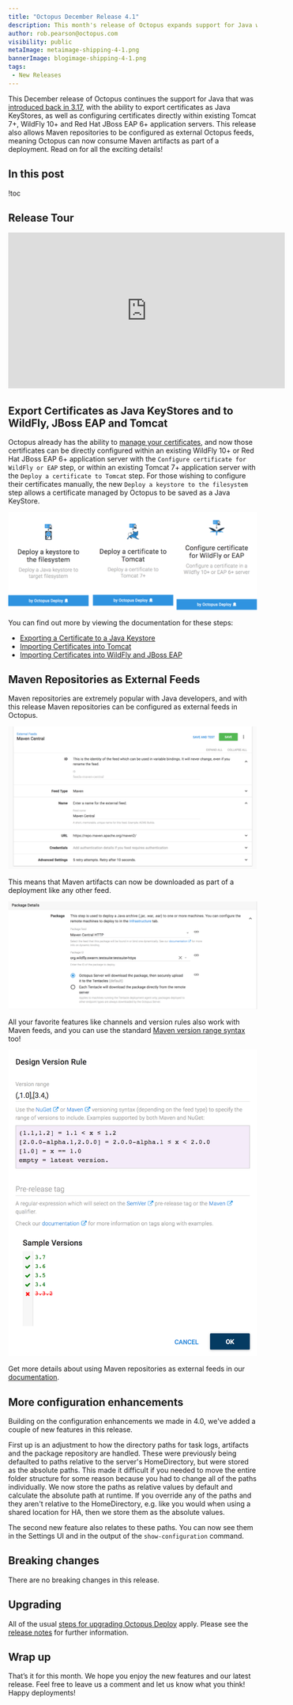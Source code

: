 ```yaml
---
title: "Octopus December Release 4.1"
description: This month's release of Octopus expands support for Java with Maven feeds and certificate deployments to WildFly and Tomcat.
author: rob.pearson@octopus.com
visibility: public
metaImage: metaimage-shipping-4-1.png
bannerImage: blogimage-shipping-4-1.png
tags:
 - New Releases
---
```


This December release of Octopus continues the support for Java that was [introduced back in 3.17](/blog/2017-09/octopus-release-3-17.md), with the ability to export certificates as Java KeyStores, as well as configuring certificates directly within existing Tomcat 7+, WildFly 10+ and Red Hat JBoss EAP 6+ application servers. This release also allows Maven repositories to be configured as external Octopus feeds, meaning Octopus can now consume Maven artifacts as part of a deployment.  Read on for all the exciting details!

## In this post

!toc

## Release Tour

<iframe width="560" height="315" src="https://www.youtube.com/embed/vKwv56oYSyY" frameborder="0" allowfullscreen></iframe>

## Export Certificates as Java KeyStores and to WildFly, JBoss EAP and Tomcat

Octopus already has the ability to [manage your certificates](https://octopus.com/docs/deploying-applications/certificates), and now those certificates can be directly configured within an existing WildFly 10+ or Red Hat JBoss EAP 6+ application server with the `Configure certificate for WildFly or EAP` step, or within an existing Tomcat 7+ application server with the `Deploy a certificate to Tomcat` step. For those wishing to configure their certificates manually, the new `Deploy a keystore to the filesystem` step allows a certificate managed by Octopus to be saved as a Java KeyStore.

![New Java Steps](java-steps.png "width=500")

You can find out more by viewing the documentation for these steps:

* [Exporting a Certificate to a Java Keystore](https://octopus.com/docs/deploying-applications/certificates/java-keystore-export)
* [Importing Certificates into Tomcat](https://octopus.com/docs/deploying-applications/certificates/tomcat-certificate-import)
* [Importing Certificates into WildFly and JBoss EAP](https://octopus.com/docs/deploying-applications/certificates/wildfly-certificate-import)

## Maven Repositories as External Feeds

Maven repositories are extremely popular with Java developers, and with this release Maven repositories can be configured as external feeds in Octopus.

![Maven Feed](maven-feed.png "width=500")

This means that Maven artifacts can now be downloaded as part of a deployment like any other feed.

![Maven Artifact](maven-artifacts.png "width=500")

All your favorite features like channels and version rules also work with Maven feeds, and you can use the standard [Maven version range syntax](https://g.octopushq.com/MavenVersioning) too!

![Maven version ranges](maven-version-ranges.png "width=500")

Get more details about using Maven repositories as external feeds in our [documentation](https://octopus.com/docs/deploying-applications/maven-feeds).

## More configuration enhancements

Building on the configuration enhancements we made in 4.0, we've added a couple of new features in this release.

First up is an adjustment to how the directory paths for task logs, artifacts and the package repository are handled. These were previously being defaulted to paths relative to the server's HomeDirectory, but were stored as the absolute paths. This made it difficult if you needed to move the entire folder structure for some reason because you had to change all of the paths individually. We now store the paths as relative values by default and calculate the absolute path at runtime. If you override any of the paths and they aren't relative to the HomeDirectory, e.g. like you would when using a shared location for HA, then we store them as the absolute values.

The second new feature also relates to these paths. You can now see them in the Settings UI and in the output of the `show-configuration` command.

## Breaking changes

There are no breaking changes in this release.

## Upgrading

All of the usual [steps for upgrading Octopus Deploy](https://octopus.com/docs/administration/upgrading) apply. Please see the [release notes](https://octopus.com/downloads/compare?to=4.1.0) for further information.

## Wrap up

That’s it for this month. We hope you enjoy the new features and our latest release. Feel free to leave us a comment and let us know what you think! Happy deployments!

